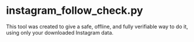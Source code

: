 # instagram_follow_check.py
This tool was created to give a safe, offline, and fully verifiable way to do it, using only your downloaded Instagram data.
